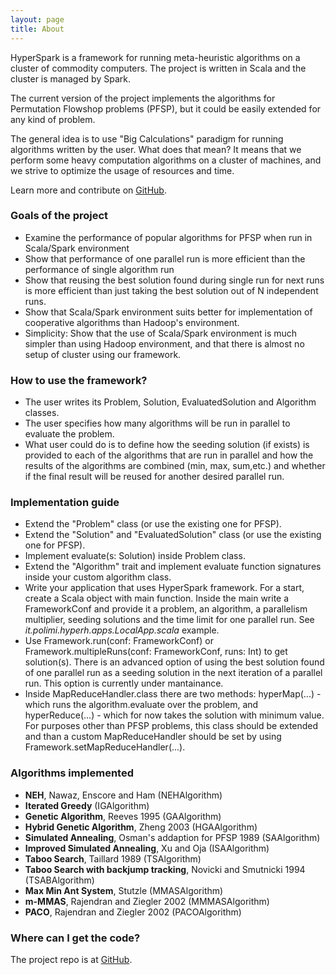 ```yaml
---
layout: page
title: About
---
```


<p class="message">
  HyperSpark is a framework for running meta-heuristic algorithms on a cluster of commodity computers. The project is written in Scala and the cluster is managed by Spark.
</p>

The current version of the project implements the algorithms for Permutation Flowshop problems (PFSP), but it could be easily extended for any kind of problem.

The general idea is to use "Big Calculations" paradigm for running algorithms written by the user. What does that mean? It means that we perform some heavy computation algorithms on a cluster of machines, and we strive to optimize the usage of resources and time.

Learn more and contribute on [GitHub](https://github.com/deib-polimi/hyperspark).

### Goals of the project ###

- Examine the performance of popular algorithms for PFSP when run in Scala/Spark environment
- Show that performance of one parallel run is more efficient than the performance of single algorithm run
- Show that reusing the best solution found during single run for next runs is more efficient than just taking the best solution out of N independent runs.
- Show that Scala/Spark environment suits better for implementation of cooperative algorithms than Hadoop's environment.
- Simplicity: Show that the use of Scala/Spark environment is much simpler than using Hadoop environment, and that there is almost no setup of cluster using our framework.

### How to use the framework? ###

- The user writes its Problem, Solution, EvaluatedSolution and Algorithm classes. 
- The user specifies how many algorithms will be run in parallel to evaluate the problem. 
- What user could do is to define how the seeding solution (if exists) is provided to each of the algorithms that are run in parallel and how the results of the algorithms are combined (min, max, sum,etc.) and whether if the final result will be reused for another desired parallel run.

### Implementation guide ###

- Extend the "Problem" class (or use the existing one for PFSP). 
- Extend the "Solution" and "EvaluatedSolution" class (or use the existing one for PFSP).
- Implement evaluate(s: Solution) inside Problem class.
- Extend the "Algorithm" trait and implement evaluate function signatures inside your custom algorithm class.
- Write your application that uses HyperSpark framework. For a start, create a Scala object with main function. Inside the main write a FrameworkConf and provide it a problem, an algorithm, a parallelism multiplier, seeding solutions and the time limit for one parallel run. See *it.polimi.hyperh.apps.LocalApp.scala* example.
- Use Framework.run(conf: FrameworkConf) or Framework.multipleRuns(conf: FrameworkConf, runs: Int) to get solution(s). There is an advanced option of using the best solution found of one parallel run as a seeding solution in the next iteration of a parallel run. This option is currently under mantainance.
- Inside MapReduceHandler.class there are two methods: hyperMap(...) - which runs the algorithm.evaluate over the problem, and hyperReduce(...) - which for now takes the solution with minimum value. For purposes other than PFSP problems, this class should be extended and than a custom MapReduceHandler should be set by using Framework.setMapReduceHandler(...).

### Algorithms implemented ###

- **NEH**, Nawaz, Enscore and Ham (NEHAlgorithm)
- **Iterated Greedy** (IGAlgorithm)
- **Genetic Algorithm**, Reeves 1995 (GAAlgorithm)
- **Hybrid Genetic Algorithm**, Zheng 2003 (HGAAlgorithm)
- **Simulated Annealing**, Osman's addaption for PFSP 1989 (SAAlgorithm)
- **Improved Simulated Annealing**, Xu and Oja (ISAAlgorithm)
- **Taboo Search**, Taillard 1989 (TSAlgorithm)
- **Taboo Search with backjump tracking**, Novicki and Smutnicki 1994 (TSABAlgorithm)
- **Max Min Ant System**, Stutzle (MMASAlgorithm)
- **m-MMAS**, Rajendran and Ziegler 2002 (MMMASAlgorithm)
- **PACO**, Rajendran and Ziegler 2002 (PACOAlgorithm)

### Where can I get the code? ###

The project repo is at [GitHub](https://github.com/deib-polimi/hyperspark).